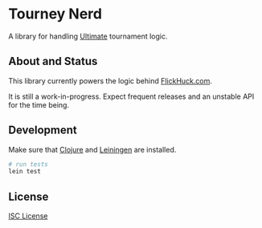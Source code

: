 # Tourney Nerd

A library for handling [Ultimate] tournament logic.

## About and Status

This library currently powers the logic behind [FlickHuck.com](https://flickhuck.com).

It is still a work-in-progress. Expect frequent releases and an unstable API for the time being.

## Development

Make sure that [Clojure] and [Leiningen] are installed.

```sh
# run tests
lein test
```

## License

[ISC License]

[Ultimate]:https://en.wikipedia.org/wiki/Ultimate_(sport)
[Clojure]:http://clojure.org
[Leiningen]:http://leiningen.org
[ISC License]:LICENSE.md
